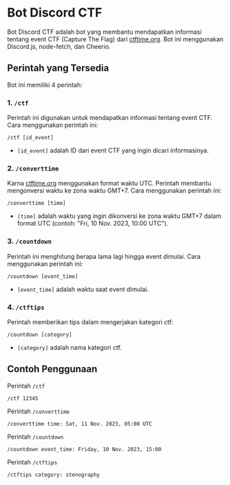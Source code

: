 # Bot Discord CTF

Bot Discord CTF adalah bot yang membantu mendapatkan informasi tentang event CTF (Capture The Flag) dari [ctftime.org](https://ctftime.org/). Bot ini menggunakan Discord.js, node-fetch, dan Cheerio.

## Perintah yang Tersedia

Bot ini memiliki 4 perintah:

### 1. `/ctf`

Perintah ini digunakan untuk mendapatkan informasi tentang event CTF. Cara menggunakan perintah ini:

```
/ctf [id_event]
```

- `[id_event]` adalah ID dari event CTF yang ingin dicari informasinya.

### 2. `/converttime`

Karna [ctftime.org](https://ctftime.org/) menggunakan format waktu UTC. Perintah membantu mengonversi waktu ke zona waktu GMT+7. Cara menggunakan perintah ini:

```
/converttime [time]
```

- `[time]` adalah waktu yang ingin dikonversi ke zona waktu GMT+7 dalam format UTC (contoh: "Fri, 10 Nov. 2023, 10:00 UTC").

### 3. `/countdown`

Perintah ini menghitung berapa lama lagi hingga event dimulai. Cara menggunakan perintah ini:

```
/countdown [event_time]
```

- `[event_time]` adalah waktu saat event dimulai.

### 4. `/ctftips`

Perintah memberikan tips dalam mengerjakan kategori ctf:

```
/countdown [category]
```

- `[category]` adalah nama kategori ctf.

## Contoh Penggunaan

Perintah `/ctf`

```
/ctf 12345
```

Perintah `/converttime`

```
/converttime time: Sat, 11 Nov. 2023, 05:00 UTC
```

Perintah `/countdown`

```
/countdown event_time: Friday, 10 Nov. 2023, 15:00
```
Perintah `/ctftips`

```
/ctftips category: stenography
```
